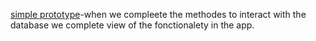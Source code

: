 [simple prototype](https://design.penpot.app/#/view/6e12068a-09a0-801a-8004-1a886c190307?page-id=6e12068a-09a0-801a-8004-1a886c190308&section=interactions&index=0&share-id=6e12068a-09a0-801a-8004-1ab167d8d365)-when we compleete the methodes to interact with the database we complete view of the fonctionalety in the app.


